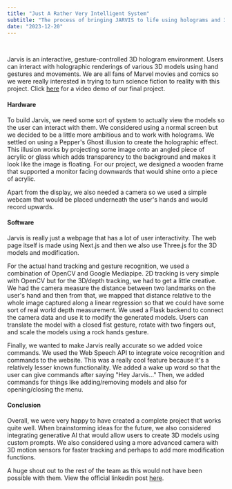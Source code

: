 ```yaml
---
title: "Just A Rather Very Intelligent System"
subtitle: "The process of bringing JARVIS to life using holograms and 3D models"
date: "2023-12-20"
---
```


<br>

Jarvis is an interactive, gesture-controlled 3D hologram environment. Users can interact with holographic renderings of various 3D models using hand gestures and movements. We are all fans of Marvel movies and comics so we were really interested in trying to turn science fiction to reality with this project. Click [here](https://www.youtube.com/watch?v=qOElePxRUAs) for a video demo of our final project.

#### Hardware

To build Jarvis, we need some sort of system to actually view the models so the user can interact with them. We considered using a normal screen but we decided to be a little more ambitious and to work with holograms. We settled on using a Pepper's Ghost illusion to create the holographic effect. This illusion works by projecting some image onto an angled piece of acrylic or glass which adds transparency to the background and makes it look like the image is floating. For our project, we designed a wooden frame that supported a monitor facing downwards that would shine onto a piece of acrylic.

Apart from the display, we also needed a camera so we used a simple webcam that would be placed underneath the user's hands and would record upwards.

#### Software

Jarvis is really just a webpage that has a lot of user interactivity. The web page itself is made using Next.js and then we also use Three.js for the 3D models and modification.

For the actual hand tracking and gesture recognition, we used a combination of OpenCV and Google Mediapipe. 2D tracking is very simple with OpenCV but for the 3D/depth tracking, we had to get a little creative. We had the camera measure the distance between two landmarks on the user's hand and then from that, we mapped that distance relative to the whole image captured along a linear regression so that we could have some sort of real world depth measurement. We used a Flask backend to connect the camera data and use it to modify the generated models. Users can translate the model with a closed fist gesture, rotate with two fingers out, and scale the models using a rock hands gesture.

Finally, we wanted to make Jarvis really accurate so we added voice commands. We used the Web Speech API to integrate voice recognition and commands to the website. This was a really cool feature because it's a relatively lesser known functionality. We added a wake up word so that the user can give commands after saying "Hey Jarvis..." Then, we added commands for things like adding/removing models and also for opening/closing the menu.

#### Conclusion

Overall, we were very happy to have created a complete project that works quite well. When brainstorming ideas for the future, we also considered integrating generative AI that would allow users to create 3D models using custom prompts. We also considered using a more advanced camera with 3D motion sensors for faster tracking and perhaps to add more modification functions.

A huge shout out to the rest of the team as this would not have been possible with them. View the official linkedin post [here](https://www.linkedin.com/posts/brian-w-zhang_this-week-i-built-jarvis-an-interactive-ugcPost-7139736079917596672-yE_Q?utm_source=share&utm_medium=member_desktop).
